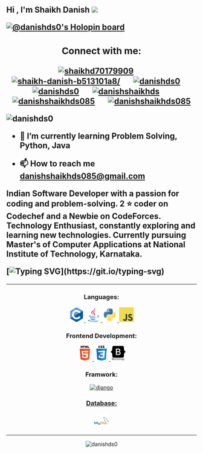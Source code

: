 <h2>Hi , I'm Shaikh Danish <img src="https://media.giphy.com/media/hvRJCLFzcasrR4ia7z/giphy.gif" width="35"
</h2>

[![@danishds0's Holopin board](https://holopin.me/danishds0)](https://holopin.io/@danishds0)

<div align='center'>


<h3 align="Center">Connect with me:</h3>

  <a href="https://twitter.com/shaikhd70179909" target="blank"><img align="center" src="https://raw.githubusercontent.com/rahuldkjain/github-profile-readme-generator/master/src/images/icons/Social/twitter.svg" alt="shaikhd70179909" height="30" width="40" /></a>&nbsp;&nbsp;&nbsp;&nbsp;&nbsp;&nbsp;
  <a href="https://linkedin.com/in/shaikh-danish-b513101a8/" target="blank"><img align="center" src="https://raw.githubusercontent.com/rahuldkjain/github-profile-readme-generator/master/src/images/icons/Social/linked-in-alt.svg" alt="shaikh-danish-b513101a8/" height="30" width="40" /></a>&nbsp;&nbsp;&nbsp;&nbsp;&nbsp;&nbsp;
  <a href="https://instagram.com/danishds0" target="blank"><img align="center" src="https://raw.githubusercontent.com/rahuldkjain/github-profile-readme-generator/master/src/images/icons/Social/instagram.svg" alt="danishds0" height="30" width="40" /></a>&nbsp;&nbsp;&nbsp;&nbsp;&nbsp;&nbsp;
  <a href="https://www.codechef.com/users/danishds0" target="blank"><img align="center" src="https://cdn.jsdelivr.net/npm/simple-icons@3.1.0/icons/codechef.svg" alt="danishds0" height="30" width="40" /></a>&nbsp;&nbsp;&nbsp;&nbsp;&nbsp;&nbsp;
  <a href="https://www.hackerrank.com/danishshaikhds" target="blank"><img align="center" src="https://raw.githubusercontent.com/rahuldkjain/github-profile-readme-generator/master/src/images/icons/Social/hackerrank.svg" alt="danishshaikhds" height="30" width="40" /></a>&nbsp;&nbsp;&nbsp;&nbsp;&nbsp;&nbsp;
  <a href="https://www.leetcode.com/danishshaikhds085" target="blank"><img align="center" src="https://raw.githubusercontent.com/rahuldkjain/github-profile-readme-generator/master/src/images/icons/Social/leet-code.svg" alt="danishshaikhds085" height="30" width="40" /></a>&nbsp;&nbsp;&nbsp;&nbsp;&nbsp;&nbsp;
  <a href="https://auth.geeksforgeeks.org/user/danishshaikhds085" target="blank"><img align="center" src="https://raw.githubusercontent.com/rahuldkjain/github-profile-readme-generator/master/src/images/icons/Social/geeks-for-geeks.svg" alt="danishshaikhds085" height="30" width="40" /></a>
</div>


<p align="left"> <img src="https://komarev.com/ghpvc/?username=danishds0&label=Profile%20views&color=0e75b6&style=flat" alt="danishds0" /> </p>

- 🌱 I’m currently learning **Problem Solving, Python, Java**

- 📫 How to reach me **danishshaikhds085@gmail.com**


<p>Indian Software Developer with a passion for coding and problem-solving. 2 ⭐ coder on Codechef and a Newbie on CodeForces. Technology Enthusiast, constantly exploring and learning new technologies. Currently pursuing Master's of Computer Applications at National Institute of Technology, Karnataka.</p>

[![Typing SVG](https://readme-typing-svg.demolab.com?font=Fira+Code&size=19&duration=1500&pause=550&background=E7E7E700&vCenter=true&width=800&height=75&lines=Competitive+Coder;Software+Developer;Problem+Seeker;and+a+Technoholic+.;Nice+to+meet+you+..+!!)](https://git.io/typing-svg)

<hr>
  
  
<h3 align="center">Languages:</h3>
<p align="center">
  <a href="https://www.cprogramming.com/" target="_blank" rel="noreferrer"> <img src="https://raw.githubusercontent.com/devicons/devicon/master/icons/c/c-original.svg" alt="c" width="40" height="40"/> </a>
   <a href="https://www.java.com" target="_blank" rel="noreferrer"> <img src="https://raw.githubusercontent.com/devicons/devicon/master/icons/java/java-original.svg" alt="java" width="40" height="40"/> </a>
  <a href="https://www.python.org" target="_blank" rel="noreferrer"> <img src="https://raw.githubusercontent.com/devicons/devicon/master/icons/python/python-original.svg" alt="python" width="40" height="40"/> </a>
  <a href="https://developer.mozilla.org/en-US/docs/Web/JavaScript" target="_blank" rel="noreferrer"> <img src="https://raw.githubusercontent.com/devicons/devicon/master/icons/javascript/javascript-original.svg" alt="javascript" width="40" height="40"/> </a> 
</p>  
 
<h3 align="center">Frontend Development:</h3>
<p align="center">
  <a href="https://www.w3.org/html/" target="_blank" rel="noreferrer"> <img src="https://raw.githubusercontent.com/devicons/devicon/master/icons/html5/html5-original-wordmark.svg" alt="html5" width="40" height="40"/> </a> 
  <a href="https://www.w3schools.com/css/" target="_blank" rel="noreferrer"> <img src="https://raw.githubusercontent.com/devicons/devicon/master/icons/css3/css3-original-wordmark.svg" alt="css3" width="40" height="40"/> </a> 
  <a href="https://getbootstrap.com" target="_blank" rel="noreferrer"> <img src="https://raw.githubusercontent.com/devicons/devicon/master/icons/bootstrap/bootstrap-plain-wordmark.svg" alt="bootstrap" width="40" height="40" padding="10px"/> </a>
</p>
 <h3 align="center">Framwork:</h3>
<p align="center">
<a href="https://www.djangoproject.com/" target="_blank" rel="noreferrer"> <img src="https://cdn.worldvectorlogo.com/logos/django.svg" alt="django" width="40" height="40"/> 
</p>
  
<h3 align="center">Database:</h3>
<p align="center">
  <a href="https://www.mysql.com/" target="_blank" rel="noreferrer"> <img src="https://raw.githubusercontent.com/devicons/devicon/master/icons/mysql/mysql-original-wordmark.svg" alt="mysql" width="40" height="40"/> </a> 
</p>
  
  <hr>
  
<p align="center"><img align="center" src="https://github-readme-stats.vercel.app/api/top-langs?username=danishds0&show_icons=true&locale=en&layout=compact" alt="danishds0" /></p>


